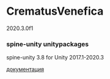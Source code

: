 # CrematusVenefica

2020.3.0f1

### spine-unity unitypackages

spine-unity 3.8 for Unity 2017.1-2020.3

[документация](http://ru.esotericsoftware.com/spine-unity#Setting-Skins)
